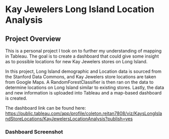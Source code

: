 # Kay Jewelers Long Island Location Analysis

## Project Overview  
This is a personal project I took on to further my understanding of mapping in Tableau. 
The goal is to create a dashboard that could give some insight as to possible locations for new Kay Jewelers stores on Long Island. 

In this project, Long Island demographic and Location data is sourced from the Stanford Data Commons, and Kay Jewelers store locations are taken from Google Maps. A RandomForestClassifier is then ran on the data to determine locations on Long Island similar to existing stores. Lastly, the data and new information is uploaded into Tableau and a map-based dashboard is created.  

The dashboard link can be found here:   
https://public.tableau.com/app/profile/coleton.reitan7808/viz/KaysLongIslandStoreLocations/KayJewelersLocationAnalysis?publish=yes 

### Dashboard Screenshot
![]()
